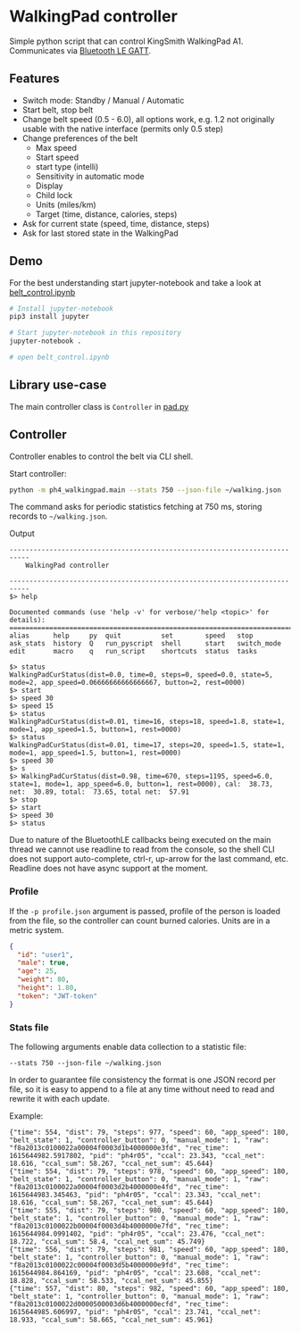 # WalkingPad controller

Simple python script that can control KingSmith WalkingPad A1.
Communicates via [Bluetooth LE GATT](https://www.oreilly.com/library/view/getting-started-with/9781491900550/ch04.html).


## Features

- Switch mode: Standby / Manual / Automatic
- Start belt, stop belt
- Change belt speed (0.5 - 6.0), all options work, e.g. 1.2 not originally usable with the native interface (permits only 0.5 step)
- Change preferences of the belt
    - Max speed
    - Start speed
    - start type (intelli)
    - Sensitivity in automatic mode
    - Display
    - Child lock 
    - Units (miles/km)
    - Target (time, distance, calories, steps)
- Ask for current state (speed, time, distance, steps)
- Ask for last stored state in the WalkingPad

## Demo

For the best understanding start jupyter-notebook and take a look at [belt_control.ipynb](belt_control.ipynb)

```bash
# Install jupyter-notebook
pip3 install jupyter

# Start jupyter-notebook in this repository
jupyter-notebook .

# open belt_control.ipynb
```

## Library use-case

The main controller class is `Controller` in [pad.py](ph4_walkingpad/pad.py)


## Controller

Controller enables to control the belt via CLI shell.

Start controller: 
```bash
python -m ph4_walkingpad.main --stats 750 --json-file ~/walking.json
```

The command asks for periodic statistics fetching at 750 ms, storing records to `~/walking.json`.

Output
```
---------------------------------------------------------------------------
    WalkingPad controller

---------------------------------------------------------------------------
$> help

Documented commands (use 'help -v' for verbose/'help <topic>' for details):
===========================================================================
alias      help     py  quit          set        speed   stop       
ask_stats  history  Q   run_pyscript  shell      start   switch_mode
edit       macro    q   run_script    shortcuts  status  tasks    

$> status
WalkingPadCurStatus(dist=0.0, time=0, steps=0, speed=0.0, state=5, mode=2, app_speed=0.06666666666666667, button=2, rest=0000)
$> start
$> speed 30
$> speed 15
$> status
WalkingPadCurStatus(dist=0.01, time=16, steps=18, speed=1.8, state=1, mode=1, app_speed=1.5, button=1, rest=0000)
$> status
WalkingPadCurStatus(dist=0.01, time=17, steps=20, speed=1.5, state=1, mode=1, app_speed=1.5, button=1, rest=0000)
$> speed 30
$> s
$> WalkingPadCurStatus(dist=0.98, time=670, steps=1195, speed=6.0, state=1, mode=1, app_speed=6.0, button=1, rest=0000), cal:  38.73, net:  30.89, total:  73.65, total net:  57.91      
$> stop
$> start
$> speed 30
$> status
```

Due to nature of the BluetoothLE callbacks being executed on the main thread we cannot use readline to read from the console,
so the shell CLI does not support auto-complete, ctrl-r, up-arrow for the last command, etc.
Readline does not have async support at the moment. 

### Profile

If the `-p profile.json` argument is passed, profile of the person is loaded from the file, so the controller can count burned calories.
Units are in a metric system.

```json
{
  "id": "user1",
  "male": true,
  "age": 25,
  "weight": 80,
  "height": 1.80,
  "token": "JWT-token"
}
```

### Stats file

The following arguments enable data collection to a statistic file: 

```
--stats 750 --json-file ~/walking.json
```

In order to guarantee file consistency the format is one JSON record per file, so it is easy to append to a file at any time 
without need to read and rewrite it with each update.

Example:

```
{"time": 554, "dist": 79, "steps": 977, "speed": 60, "app_speed": 180, "belt_state": 1, "controller_button": 0, "manual_mode": 1, "raw": "f8a2013c0100022a00004f0003d1b4000000e3fd", "rec_time": 1615644982.5917802, "pid": "ph4r05", "ccal": 23.343, "ccal_net": 18.616, "ccal_sum": 58.267, "ccal_net_sum": 45.644}
{"time": 554, "dist": 79, "steps": 978, "speed": 60, "app_speed": 180, "belt_state": 1, "controller_button": 0, "manual_mode": 1, "raw": "f8a2013c0100022a00004f0003d2b4000000e4fd", "rec_time": 1615644983.345463, "pid": "ph4r05", "ccal": 23.343, "ccal_net": 18.616, "ccal_sum": 58.267, "ccal_net_sum": 45.644}
{"time": 555, "dist": 79, "steps": 980, "speed": 60, "app_speed": 180, "belt_state": 1, "controller_button": 0, "manual_mode": 1, "raw": "f8a2013c0100022b00004f0003d4b4000000e7fd", "rec_time": 1615644984.0991402, "pid": "ph4r05", "ccal": 23.476, "ccal_net": 18.722, "ccal_sum": 58.4, "ccal_net_sum": 45.749}
{"time": 556, "dist": 79, "steps": 981, "speed": 60, "app_speed": 180, "belt_state": 1, "controller_button": 0, "manual_mode": 1, "raw": "f8a2013c0100022c00004f0003d5b4000000e9fd", "rec_time": 1615644984.864169, "pid": "ph4r05", "ccal": 23.608, "ccal_net": 18.828, "ccal_sum": 58.533, "ccal_net_sum": 45.855}
{"time": 557, "dist": 80, "steps": 982, "speed": 60, "app_speed": 180, "belt_state": 1, "controller_button": 0, "manual_mode": 1, "raw": "f8a2013c0100022d0000500003d6b4000000ecfd", "rec_time": 1615644985.606997, "pid": "ph4r05", "ccal": 23.741, "ccal_net": 18.933, "ccal_sum": 58.665, "ccal_net_sum": 45.961}
```
